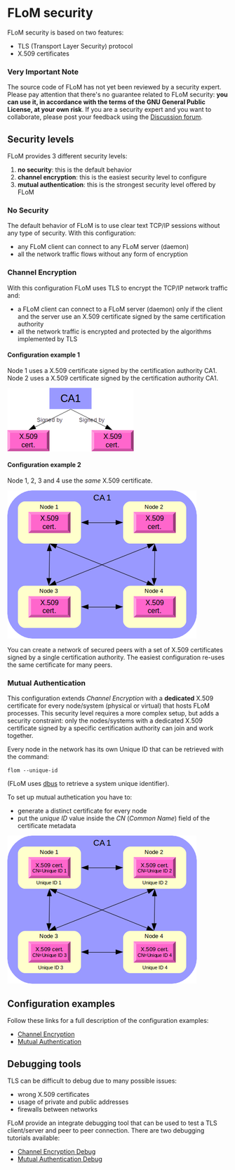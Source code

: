 # FLoM security #
FLoM security is based on two features:

* TLS (Transport Layer Security) protocol
* X.509 certificates

### Very Important Note ###
The source code of FLoM has not yet been reviewed by a security expert.
Please pay attention that there's no guarantee related to FLoM security: **you can use it, in accordance with the terms of the GNU General Public License, at your own risk**.
If you are a security expert and you want to collaborate, please post your feedback using the [Discussion forum](https://sourceforge.net/p/flom/discussion/).

## Security levels ##
FLoM provides 3 different security levels:
1. **no security**: this is the default behavior
2. **channel encryption**: this is the easiest security level to configure
3. **mutual authentication**: this is the strongest security level offered by FLoM

### No Security ###
The default behavior of FLoM is to use clear text TCP/IP sessions without any type of security.
With this configuration:

* any FLoM client can connect to any FLoM server (daemon)
* all the network traffic flows without any form of encryption

### Channel Encryption ###
With this configuration FLoM uses TLS to encrypt the TCP/IP network traffic and:

* a FLoM client can connect to a FLoM server (daemon) only if the client and the server use an X.509 certificate signed by the same certification authority
* all the network traffic is encrypted and protected by the algorithms implemented by TLS

#### Configuration example 1 ####
Node 1 uses a X.509 certificate signed by the certification authority CA1.
Node 2 uses a X.509 certificate signed by the certification authority CA1.

![](security_01.png)

#### Configuration example 2 ####
Node 1, 2, 3 and 4 use the *same* X.509 certificate.

![](security_02.png)

You can create a network of secured peers with a set of X.509 certificates signed by a single certification authority. The easiest configuration re-uses the same certificate for many peers.

### Mutual Authentication ###
This configuration extends *Channel Encryption* with a **dedicated** X.509 certificate for every node/system (physical or virtual) that hosts FLoM processes.
This security level requires a more complex setup, but adds a security constraint: only the nodes/systems with a dedicated X.509 certificate signed by a specific certification authority can join and work together.

Every node in the network has its own Unique ID that can be retrieved with the command:

~~~
flom --unique-id
~~~

(FLoM uses [dbus](http://www.freedesktop.org/software/dbus/) to retrieve a system unique identifier).

To set up mutual authetication you have to:

* generate a distinct certificate for every node
* put the *unique ID* value inside the *CN* (*Common Name*) field of the certificate metadata

![](security_03.png)

## Configuration examples ##
Follow these links for a full description of the configuration examples:

* [Channel Encryption](Channel_Encryption.md)
* [Mutual Authentication](Mutual_Authentication.md)

## Debugging tools ##
TLS can be difficult to debug due to many possible issues:

* wrong X.509 certificates
* usage of private and public addresses
* firewalls between networks

FLoM provide an integrate debugging tool that can be used to test a TLS client/server and peer to peer connection.
There are two debugging tutorials available:

* [Channel Encryption Debug](../Deep_Diving/Channel_Encryption_Debug.md)
* [Mutual Authentication Debug](../Deep_Diving/Mutual_Authentication_Debug.md)

